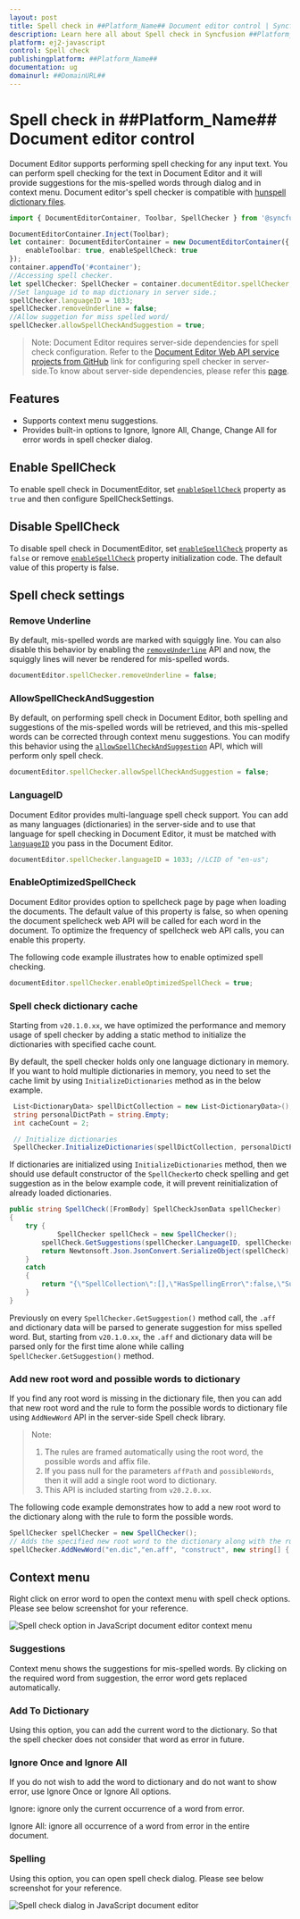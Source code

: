 ```yaml
---
layout: post
title: Spell check in ##Platform_Name## Document editor control | Syncfusion
description: Learn here all about Spell check in Syncfusion ##Platform_Name## Document editor control of Syncfusion Essential JS 2 and more.
platform: ej2-javascript
control: Spell check 
publishingplatform: ##Platform_Name##
documentation: ug
domainurl: ##DomainURL##
---
```


# Spell check in ##Platform_Name## Document editor control

Document Editor supports performing spell checking for any input text. You can perform spell checking for the text in Document Editor and it will provide suggestions for the mis-spelled words through dialog and in context menu. Document editor's spell checker is compatible with [hunspell dictionary files](https://github.com/wooorm/dictionaries).

```ts
import { DocumentEditorContainer, Toolbar, SpellChecker } from '@syncfusion/ej2-documenteditor';

DocumentEditorContainer.Inject(Toolbar);
let container: DocumentEditorContainer = new DocumentEditorContainer({
    enableToolbar: true, enableSpellCheck: true
});
container.appendTo('#container');
//Accessing spell checker.
let spellChecker: SpellChecker = container.documentEditor.spellChecker;
//Set language id to map dictionary in server side.;
spellChecker.languageID = 1033;
spellChecker.removeUnderline = false;
//Allow suggetion for miss spelled word/
spellChecker.allowSpellCheckAndSuggestion = true;
```

>Note: Document Editor requires server-side dependencies for spell check configuration.
Refer to the [Document Editor Web API service projects from GitHub](https://github.com/SyncfusionExamples/EJ2-Document-Editor-Web-Services/tree/master/ASP.NET%20Core#spell-check) link for configuring spell checker in server-side.To know about server-side dependencies, please refer this [page](../document-editor/web-services-overview).

## Features

* Supports context menu suggestions.
* Provides built-in options to Ignore, Ignore All, Change, Change All for error words in spell checker        dialog.

## Enable SpellCheck

To enable spell check in DocumentEditor, set [`enableSpellCheck`](../api/document-editor#enablespellcheck) property as `true` and then configure SpellCheckSettings.

## Disable SpellCheck

To disable spell check in DocumentEditor, set [`enableSpellCheck`](../api/document-editor#enablespellcheck) property as `false` or remove [`enableSpellCheck`](../api/document-editor#enablespellcheck) property initialization code. The default value of this property is false.

## Spell check settings

### Remove Underline

By default, mis-spelled words are marked with squiggly line. You can also disable this behavior by enabling the [`removeUnderline`](../api/document-editor/spellChecker#removeunderline) API and now, the squiggly lines will never be rendered for mis-spelled words.

```ts
documentEditor.spellChecker.removeUnderline = false;
```

### AllowSpellCheckAndSuggestion

By default, on performing spell check in Document Editor, both spelling and suggestions of the mis-spelled words will be retrieved, and this mis-spelled words can be corrected through context menu suggestions. You can modify this behavior using the [`allowSpellCheckAndSuggestion`](../api/document-editor/spellChecker#allowspellcheckandsuggestion) API, which will perform only spell check.

```ts
documentEditor.spellChecker.allowSpellCheckAndSuggestion = false;
```

### LanguageID

Document Editor provides multi-language spell check support. You can add as many languages (dictionaries) in the server-side and to use that language for spell checking in Document Editor, it must be matched with [`languageID`](../api/document-editor/spellChecker#languageid) you pass in the Document Editor.

```ts
documentEditor.spellChecker.languageID = 1033; //LCID of "en-us";
```

### EnableOptimizedSpellCheck

Document Editor provides option to spellcheck page by page when loading the documents. The default value of this property is false, so when opening the document spellcheck web API will be called for each word in the document. To optimize the frequency of spellcheck web API calls, you can enable this property.

The following code example illustrates how to enable optimized spell checking.

```ts
documentEditor.spellChecker.enableOptimizedSpellCheck = true;
```

### Spell check dictionary cache

Starting from `v20.1.0.xx`, we have optimized the performance and memory usage of spell checker by adding a static method to initialize the dictionaries with specified cache count.

By default, the spell checker holds only one language dictionary in memory. If you want to hold multiple dictionaries in memory, you need to set the cache limit by using `InitializeDictionaries` method as in the below example.

```c#
 List<DictionaryData> spellDictCollection = new List<DictionaryData>();
 string personalDictPath = string.Empty;
 int cacheCount = 2;

 // Initialize dictionaries
 SpellChecker.InitializeDictionaries(spellDictCollection, personalDictPath, cacheCount);
```

If dictionaries are initialized using `InitializeDictionaries` method, then we should use default constructor of the `SpellChecker`to check spelling and get suggestion as in the below example code, it will prevent reinitialization of already loaded dictionaries.

```c#
public string SpellCheck([FromBody] SpellCheckJsonData spellChecker)
{
    try {
            SpellChecker spellCheck = new SpellChecker();
        spellCheck.GetSuggestions(spellChecker.LanguageID, spellChecker.TexttoCheck, spellChecker.CheckSpelling, spellChecker.CheckSuggestion, spellChecker.AddWord);
        return Newtonsoft.Json.JsonConvert.SerializeObject(spellCheck);
    }
    catch
    {
        return "{\"SpellCollection\":[],\"HasSpellingError\":false,\"Suggestions\":null}";
    }
}
```

Previously on every `SpellChecker.GetSuggestion()` method call, the `.aff` and dictionary data will be parsed to generate suggestion for miss spelled word. But, starting from `v20.1.0.xx`, the `.aff` and dictionary data will be parsed only for the first time alone while calling `SpellChecker.GetSuggestion()` method.

### Add new root word and possible words to dictionary

If you find any root word is missing in the dictionary file, then you can add that new root word and the rule to form the possible words to dictionary file using `AddNewWord` API in the server-side Spell check library.

>Note:
>1. The rules are framed automatically using the root word, the possible words and affix file.
>2. If you pass null for the parameters `affPath` and `possibleWords`, then it will add a single root word to dictionary.
>3. This API is included starting from `v20.2.0.xx`.

The following code example demonstrates how to add a new root word to the dictionary along with the rule to form the possible words.

```c#
SpellChecker spellChecker = new SpellChecker();
// Adds the specified new root word to the dictionary along with the rule to form the possible words.
spellChecker.AddNewWord("en.dic","en.aff", "construct", new string[] { "constructs", "reconstruct", "constructed", "constructive" });
```

## Context menu

Right click on error word to open the context menu with spell check options. Please see below screenshot for your reference.

![Spell check option in JavaScript document editor context menu](images/spell-check-menu.png)

### Suggestions

Context menu shows the suggestions for mis-spelled words. By clicking on the required word from suggestion, the error word gets replaced automatically.

### Add To Dictionary

Using this option, you can add the current word to the dictionary. So that the spell checker does not consider that word as error in future.

### Ignore Once and Ignore All

If you do not wish to add the word to dictionary and do not want to show error, use Ignore Once or Ignore All options.

Ignore: ignore only the current occurrence of a word from error.

Ignore All: ignore all occurrence of a word from error in the entire document.

### Spelling

Using this option, you can open spell check dialog. Please see below screenshot for your reference.

![Spell check dialog in JavaScript document editor](images/spell-check-dialog.png)

